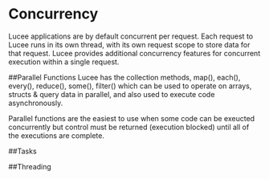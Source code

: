 # Concurrency
Lucee applications are by default concurrent per request. Each request to Lucee runs in its own thread, with its own request scope to store data for that request. Lucee provides additional concurrency features for concurrent execution within a single request.

##Parallel Functions
Lucee has the collection methods, map(), each(), every(), reduce(), some(), filter() which can be used to operate on arrays, structs & query data in parallel, and also used to execute code asynchronously.

Parallel functions are the easiest to use when some code can be exeucted concurrently but control must be returned (execution blocked) until all of the executions are complete.

##Tasks


##Threading

